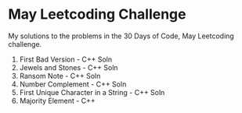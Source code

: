 # May Leetcoding Challenge
My solutions to the problems in the 30 Days of Code, May Leetcoding challenge.

1. First Bad Version - C++ Soln
2. Jewels and Stones - C++ Soln
3. Ransom Note - C++ Soln
4. Number Complement - C++ Soln
5. First Unique Character in a String - C++ Soln
6. Majority Element - C++

